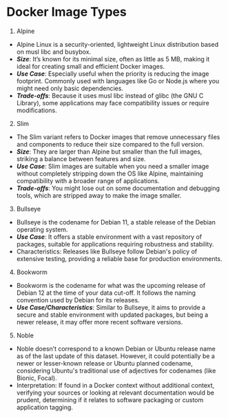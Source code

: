 # Docker Image Types
1. Alpine
- Alpine Linux is a security-oriented, lightweight Linux distribution based on musl libc and busybox.
- ***Size***: It’s known for its minimal size, often as little as 5 MB, making it ideal for creating small and efficient Docker images.
- ***Use Case***: Especially useful when the priority is reducing the image footprint. Commonly used with languages like Go or Node.js where you might need only basic dependencies.
- ***Trade-offs***: Because it uses musl libc instead of glibc (the GNU C Library), some applications may face compatibility issues or require modifications.
2. Slim
- The Slim variant refers to Docker images that remove unnecessary files and components to reduce their size compared to the full version.
- ***Size***: They are larger than Alpine but smaller than the full images, striking a balance between features and size.
- ***Use Case***: Slim images are suitable when you need a smaller image without completely stripping down the OS like Alpine, maintaining compatibility with a broader range of applications.
- ***Trade-offs***: You might lose out on some documentation and debugging tools, which are stripped away to make the image smaller.
3. Bullseye
- Bullseye is the codename for Debian 11, a stable release of the Debian operating system.
- ***Use Case***: It offers a stable environment with a vast repository of packages, suitable for applications requiring robustness and stability.
- Characteristics: Releases like Bullseye follow Debian's policy of extensive testing, providing a reliable base for production environments.
4. Bookworm
- Bookworm is the codename for what was the upcoming release of Debian 12 at the time of your data cut-off. It follows the naming convention used by Debian for its releases.
- ***Use Case/Characteristics***: Similar to Bullseye, it aims to provide a secure and stable environment with updated packages, but being a newer release, it may offer more recent software versions.
5. Noble
- Noble doesn’t correspond to a known Debian or Ubuntu release name as of the last update of this dataset. However, it could potentially be a newer or lesser-known release or Ubuntu planned codename, considering Ubuntu's traditional use of adjectives for codenames (like Bionic, Focal).
- Interpretation: If found in a Docker context without additional context, verifying your sources or looking at relevant documentation would be prudent, determining if it relates to software packaging or custom application tagging.
